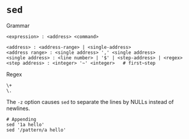 # `sed`

Grammar

```
<expression> : <address> <command>

<address> : <address-range> | <single-address>
<address range> : <single address> ',' <single address>
<single address> : <line number> | '$' | <step-address> | <regex>
<step address> : <integer> '~' <integer>   # first~step
```

Regex

```
\+
\.
```

The `-z` option causes `sed` to separate the lines by NULLs instead of newlines.

```
# Appending
sed '1a hello'
sed '/pattern/a hello'
```
